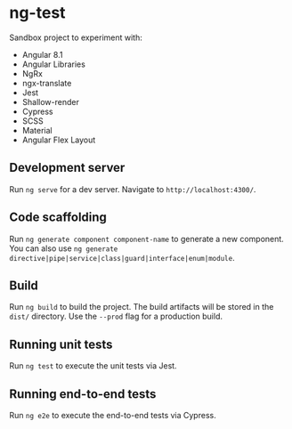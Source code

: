 # ng-test

Sandbox project to experiment with:
- Angular 8.1
- Angular Libraries
- NgRx 
- ngx-translate
- Jest 
- Shallow-render
- Cypress
- SCSS
- Material
- Angular Flex Layout  

## Development server

Run `ng serve` for a dev server. Navigate to `http://localhost:4300/`.

## Code scaffolding

Run `ng generate component component-name` to generate a new component. You can also use `ng generate directive|pipe|service|class|guard|interface|enum|module`.

## Build

Run `ng build` to build the project. The build artifacts will be stored in the `dist/` directory. Use the `--prod` flag for a production build.

## Running unit tests

Run `ng test` to execute the unit tests via Jest.

## Running end-to-end tests

Run `ng e2e` to execute the end-to-end tests via Cypress.
